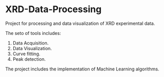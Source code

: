 # XRD-Data-Processing

Project for processing and data visualization of XRD experimental data.

The seto of tools includes:

 1) Data Acquisition.
 2) Data Visualization.
 3) Curve fitting.
 4) Peak detection. 

The project includes the implementation of Machine Learning algorithms. 
